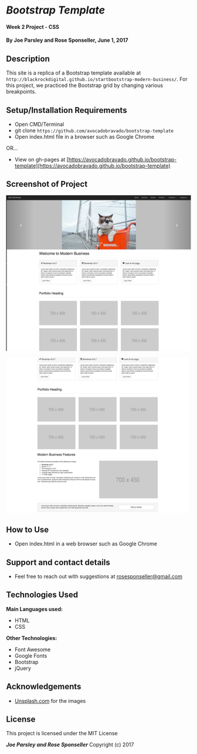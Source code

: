# _Bootstrap Template_

#### Week 2 Project - CSS

#### By **Joe Parsley and Rose Sponseller, June 1, 2017**

## Description

This site is a replica of a Bootstrap template available at `http://blackrockdigital.github.io/startbootstrap-modern-business/`. For this project, we practiced the Bootstrap grid by changing various breakpoints.

## Setup/Installation Requirements

* Open CMD/Terminal
* git clone `https://github.com/avocadobravado/bootstrap-template`
* Open index.html file in a browser such as Google Chrome

OR...

* View on gh-pages at [https://avocadobravado.github.io/bootstrap-template](https://avocadobravado.github.io/bootstrap-template)

## Screenshot of Project

![screenshot of project](https://github.com/avocadobravado/bootstrap-template/blob/master/img/scs.png?raw=true)

![screenshot of project](https://github.com/avocadobravado/bootstrap-template/blob/master/img/scs02.png?raw=true)

## How to Use

* Open index.html in a web browser such as Google Chrome

## Support and contact details

* Feel free to reach out with suggestions at rosesponseller@gmail.com

## Technologies Used

**Main Languages used:**

* HTML
* CSS

**Other Technologies:**

* Font Awesome
* Google Fonts
* Bootstrap
* jQuery

## Acknowledgements

* [Unsplash.com](http://unsplash.com) for the images

## License

This project is licensed under the MIT License

**_Joe Parsley and Rose Sponseller_** Copyright (c) 2017
